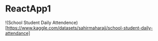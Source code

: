 # ReactApp1

!(School Student Daily Attendence)[https://www.kaggle.com/datasets/sahirmaharajj/school-student-daily-attendance]